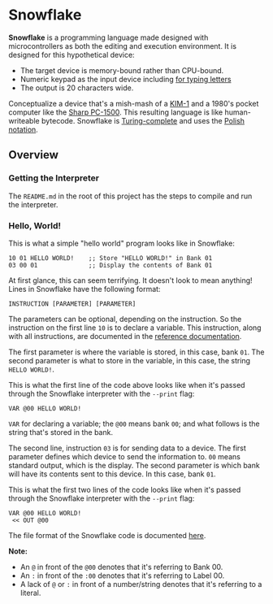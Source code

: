 # Snowflake

**Snowflake** is a programming language made designed with microcontrollers as both the editing 
and execution environment. It is designed for this hypothetical device:

* The target device is memory-bound rather than CPU-bound.
* Numeric keypad as the input device including [for typing letters][1]
* The output is 20 characters wide.

Conceptualize a device that's a mish-mash of a [KIM-1][2] and a 1980's pocket computer like 
the [Sharp PC-1500][3]. This resulting language is like human-writeable bytecode.
Snowflake is [Turing-complete][4] and uses the [Polish notation][5].

[1]: https://en.wikipedia.org/wiki/E.161
[2]: https://en.wikipedia.org/wiki/KIM-1
[3]: https://en.wikipedia.org/wiki/Sharp_PC-1500
[4]: https://en.wikipedia.org/wiki/Turing_completeness
[5]: https://en.wikipedia.org/wiki/Polish_notation

## Overview

### Getting the Interpreter

The `README.md` in the root of this project has the steps to compile and run
the interpreter.

### Hello, World!

This is what a simple "hello world" program looks like in Snowflake:

```
10 01 HELLO WORLD!    ;; Store "HELLO WORLD!" in Bank 01
03 00 01              ;; Display the contents of Bank 01
```

At first glance, this can seem terrifying. It doesn't look to mean anything!
Lines in Snowflake have the following format:

```
INSTRUCTION [PARAMETER] [PARAMETER]
```

The parameters can be optional, depending on the instruction. So the instruction
on the first line `10` is to declare a variable. This instruction, along with all
instructions, are documented in the [reference documentation][6].

The first parameter is where the variable is stored, in this case, bank `01`. 
The second parameter is what to store in the variable, in this case, the 
string `HELLO WORLD!`. 

This is what the first line of the code above looks like when it's passed 
through the Snowflake interpreter with the `--print` flag:

```
VAR @00 HELLO WORLD!
```

`VAR` for declaring a variable; the `@00` means bank `00`; and what follows is
the string that's stored in the bank.

The second line, instruction `03` is for sending data to a device. The first
parameter defines which device to send the information to. `00` means standard
output, which is the display. The second parameter is which bank will have its
contents sent to this device. In this case, bank `01`.

This is what the first two lines of the code looks like when it's passed 
through the Snowflake interpreter with the `--print` flag:

```
VAR @00 HELLO WORLD!
 << OUT @00
```

The file format of the Snowflake code is documented [here][7].

[6]: instruction-set.md
[7]: file-format.md
[8]: project-structure.md

**Note:**

* An `@` in front of the `@00` denotes that it's referring to Bank 00.
* An `:` in front of the `:00` denotes that it's referring to Label 00.
* A lack of `@` or `:` in front of a number/string denotes that it's referring to a literal.
